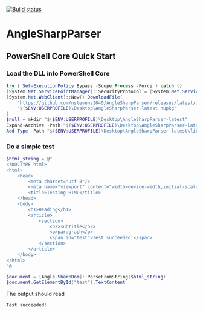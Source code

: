 [![Build status](https://ci.appveyor.com/api/projects/status/115e41aqm9s820b5?svg=true)](https://ci.appveyor.com/project/nstevens1040/anglesharpparser)  
# AngleSharpParser  
## PowerShell Core Quick Start  
### Load the DLL into PowerShell Core
```ps1
try { Set-ExecutionPolicy Bypass -Scope Process -Force } catch {}
[System.Net.ServicePointManager]::SecurityProtocol = [System.Net.ServicePointManager]::SecurityProtocol -bor 3072
[System.Net.WebClient]::New().DownloadFile(
    "https://github.com/nstevens1040/AngleSharpParser/releases/latest/download/AngleSharpParser-latest.nupkg",
    "$($ENV:USERPROFILE)\Desktop\AngleSharpParser-latest.nupkg"
)
$null = mkdir "$($ENV:USERPROFILE)\Desktop\AngleSharpParser-latest"
Expand-Archive -Path "$($ENV:USERPROFILE)\Desktop\AngleSharpParser-latest.nupkg" -DestinationPath "$($ENV:USERPROFILE)\Desktop\AngleSharpParser-latest"
Add-Type -Path "$($ENV:USERPROFILE)\Desktop\AngleSharpParser-latest\lib\net6.0\AngleSharpParser.dll"
```  
### Do a simple test
```ps1
$html_string = @"
<!DOCTYPE html>
<html>
    <head>
        <meta charset="utf-8"/>
        <meta name="viewport" content="width=device-width,initial-scale=1"/>
        <title>Testing HTML</title>
    </head>
    <body>
        <h1>Heading</h1>
        <article>
            <section>
                <h2>subtitle</h2>
                <p>paragraph</p>
                <span id="test">Test succeeded!</span>
            </section>
        </article>
    </body>
</html>
"@

$document = [Angle.SharpDom]::ParseFromString($html_string)
$document.GetElementById("test").TextContent
```  
The output should read
```ps1
Test succeeded!
```  

